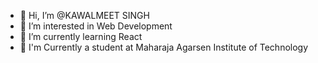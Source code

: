 - 👋 Hi, I’m @KAWALMEET SINGH
- 👀 I’m interested in Web Development
- 🌱 I’m currently learning React
- 📖 I'm Currently a student at Maharaja Agarsen Institute of Technology

<!---
KAWALMEET-SINGH/KAWALMEET-SINGH is a ✨ special ✨ repository because its `README.md` (this file) appears on your GitHub profile.
You can click the Preview link to take a look at your changes.
--->
